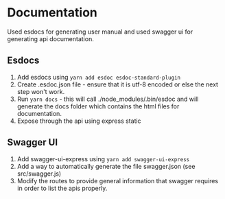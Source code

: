 # Documentation

Used esdocs for generating user manual and used swagger ui for generating api documentation.

## Esdocs

1. Add esdocs using `yarn add esdoc esdoc-standard-plugin`
2. Create .esdoc.json file - ensure that it is utf-8 encoded or else the next step won't work.
3. Run `yarn docs` - this will call ./node_modules/.bin/esdoc and will generate the docs folder which contains the html files for documentation.
4. Expose through the api using express static

## Swagger UI

1. Add swagger-ui-express using `yarn add swagger-ui-express`
2. Add a way to automatically generate the file swagger.json (see src/swagger.js)
2. Modify the routes to provide general information that swagger requires in order to list the apis properly.